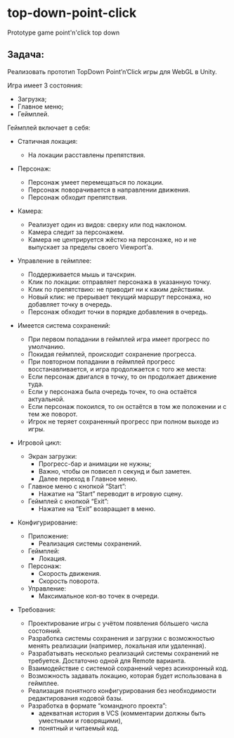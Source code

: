 # top-down-point-click
Prototype game point'n'click top down


## Задача:
Реализовать прототип TopDown Point’n’Click игры для WebGL в Unity.

Игра имеет 3 состояния:
- Загрузка;
- Главное меню;
- Геймплей.

Геймплей включает в себя:

- Статичная локация:
   - На локации расставлены препятствия.

- Персонаж:
  - Персонаж умеет перемещаться по локации.
  - Персонаж поворачивается в направлении движения.
  - Персонаж обходит препятствия.
  
- Камера:
  - Реализует один из видов: сверху или под наклоном.
  - Камера следит за персонажем.
  - Камера не центрируется жёстко на персонаже, но и не выпускает за пределы своего
Viewport’а.

- Управление в геймплее:
  - Поддерживается мышь и тачскрин.
  - Клик по локации: отправляет персонажа в указанную точку.
  - Клик по препятствию: не приводит ни к каким действиям.
  - Новый клик: не прерывает текущий маршрут персонажа, но добавляет точку в
очередь.
  - Персонаж обходит точки в порядке добавления в очередь.

- Имеется система сохранений:
  - При первом попадании в геймплей игра имеет прогресс по умолчанию.
  - Покидая геймплей, происходит сохранение прогресса.
  - При повторном попадании в геймплей прогресс восстанавливается, и игра
продолжается с того же места:
  - Если персонаж двигался в точку, то он продолжает движение туда.
  - Если у персонажа была очередь точек, то она остаётся актуальной.
  - Если персонаж покоился, то он остаётся в том же положении и с тем же поворот.
  - Игрок не теряет сохраненный прогресс при полном выходе из игры.

- Игровой цикл:
  - Экран загрузки:
    - Прогресс-бар и анимации не нужны;
    - Важно, чтобы он повисел n секунд и был заметен.
    - Далее переход в Главное меню.
  - Главное меню с кнопкой “Start”:
    - Нажатие на “Start” переводит в игровую сцену.
  - Геймплей с кнопкой “Exit”:
    - Нажатие на “Exit” возвращает в меню.

- Конфигурирование:
  - Приложение:
    - Реализация системы сохранений.
  - Геймплей:
    - Локация.
  - Персонаж:
    - Скорость движения.
    - Скорость поворота.
  - Управление:
    - Максимальное кол-во точек в очереди.
  
- Требования:
    - Проектирование игры с учётом появления бóльшего числа состояний.
    - Разработка системы сохранения и загрузки с возможностью менять реализации (например, локальная или удаленная).
    - Разрабатывать несколько реализаций системы сохранений не требуется. Достаточно одной для Remote варианта.
    - Взаимодействие с системой сохранений через асинхронный код.
    - Возможность задавать локацию, которая будет использована в геймплее.
    - Реализация понятного конфигурирования без необходимости редактирования кодовой базы.
    - Разработка в формате “командного проекта”:
      - адекватная история в VCS (комментарии должны быть уместными и говорящими),
      - понятный и читаемый код.
